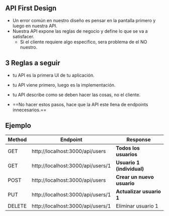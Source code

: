 ## API First Design

- Un error común en nuestro diseño es pensar en la pantalla primero y luego en nuestra API.
- Nuestra API expone las reglas de negocio y define lo que se va a satisfacer.
	- Si el cliente requiere algo especifico, sera problema de el NO nuestro.

## 3 Reglas a seguir

- tu API es la primera UI de tu aplicación.
- tu API viene primero, luego es la implementación.
- tu API describe como se deben hacer las cosas, no el cliente.

- ==No hacer estos pasos, hace que la API este llena de endpoints innecesarios.==

## Ejemplo

| Method | Endpoint                          | Response                   |
| ------ | --------------------------------- | -------------------------- |
| GET    | http://localhost:3000/api/users   | **Todos los usuarios**     |
| GET    | http://localhost:3000/api/users/1 | **Usuario 1 (individual)** |
| POST   | http://localhost:3000/api/users   | **Crear un nuevo usuario** |
| PUT    | http://localhost:3000/api/users/1 | **Actualizar usuario 1**   |
| DELETE | http://localhost:3000/api/users/1 | Eliminar usuario 1         |

